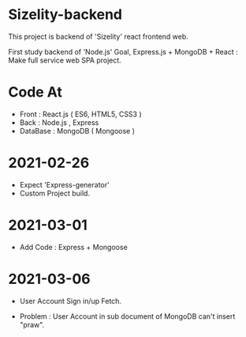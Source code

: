 # Sizelity-backend

This project is backend of 'Sizelity' react frontend web.

First study backend of 'Node.js'
Goal, Express.js + MongoDB + React : Make full service web SPA project.

# Code At
+ Front : React.js ( ES6, HTML5, CSS3 )
+ Back : Node.js , Express
+ DataBase : MongoDB ( Mongoose )

# 2021-02-26
+ Expect 'Express-generator'
+ Custom Project build.

# 2021-03-01
+ Add Code : Express + Mongoose 

# 2021-03-06
+ User Account Sign in/up Fetch.

- Problem : User Account in sub document of MongoDB can't insert "praw".

